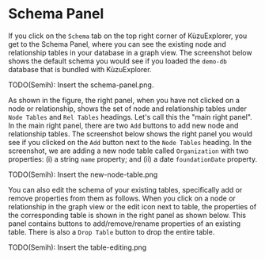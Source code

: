 # Schema Panel
If you click on the `Schema` tab on the top right corner of KùzuExplorer, you get to the Schema Panel,
where you can see the existing node and relationship tables in your database in a graph view.
The screenshot below shows the default schema you would see if you loaded the `demo-db` database that is bundled
with KùzuExplorer.

TODO(Semih): Insert the schema-panel.png.

As shown in the figure, the right panel, when you have not clicked on a node or relationship, shows the set of
node and relationship tables under `Node Tables` and `Rel Tables` headings. Let's call this the "main right panel".
In the main right panel, there are two `Add` buttons to add new node and relationship tables. The screenshot below shows the
right panel you would see if you clicked on the `Add` button next to the `Node Tables` heading. In the screenshot,
we are adding a new node table called `Organization` with two properties: (i) a string `name` property; and 
(ii) a date `foundationDate` property.

TODO(Semih): Insert the new-node-table.png

You can also edit the schema of your existing tables, specifically 
add or remove properties from them as follows. When you click on a node or relationship in the 
graph view or the edit icon next to table, the properties of the corresponding table is shown 
in the right panel as shown below. This panel contains buttons to add/remove/rename properties of an existing table.
There is also a `Drop Table` button to drop the entire table. 


TODO(Semih): Insert the table-editing.png
